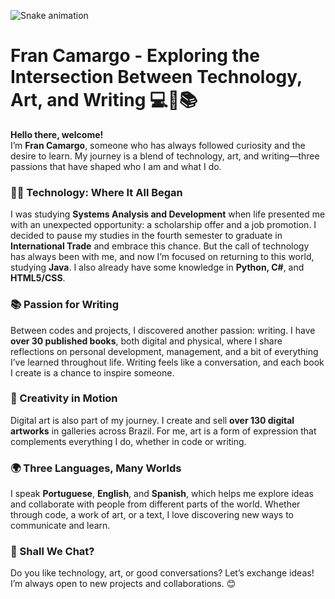 ![Snake animation](https://github.com/FranCamargo/FranCamargo/blob/output/github-contribution-grid-snake.svg)

# Fran Camargo - Exploring the Intersection Between Technology, Art, and Writing 💻🎨📚

**Hello there, welcome!**  
I’m **Fran Camargo**, someone who has always followed curiosity and the desire to learn. My journey is a blend of technology, art, and writing—three passions that have shaped who I am and what I do.

### 👩‍💻 Technology: Where It All Began  
I was studying **Systems Analysis and Development** when life presented me with an unexpected opportunity: a scholarship offer and a job promotion. I decided to pause my studies in the fourth semester to graduate in **International Trade** and embrace this chance. But the call of technology has always been with me, and now I’m focused on returning to this world, studying **Java**. I also already have some knowledge in **Python, C#**, and **HTML5/CSS**.

### 📚 Passion for Writing  
Between codes and projects, I discovered another passion: writing. I have **over 30 published books**, both digital and physical, where I share reflections on personal development, management, and a bit of everything I’ve learned throughout life. Writing feels like a conversation, and each book I create is a chance to inspire someone.

### 🎨 Creativity in Motion  
Digital art is also part of my journey. I create and sell **over 130 digital artworks** in galleries across Brazil. For me, art is a form of expression that complements everything I do, whether in code or writing.

### 🌍 Three Languages, Many Worlds  
I speak **Portuguese**, **English**, and **Spanish**, which helps me explore ideas and collaborate with people from different parts of the world. Whether through code, a work of art, or a text, I love discovering new ways to communicate and learn.

### 🔗 Shall We Chat?  
Do you like technology, art, or good conversations? Let’s exchange ideas! I’m always open to new projects and collaborations. 😊
